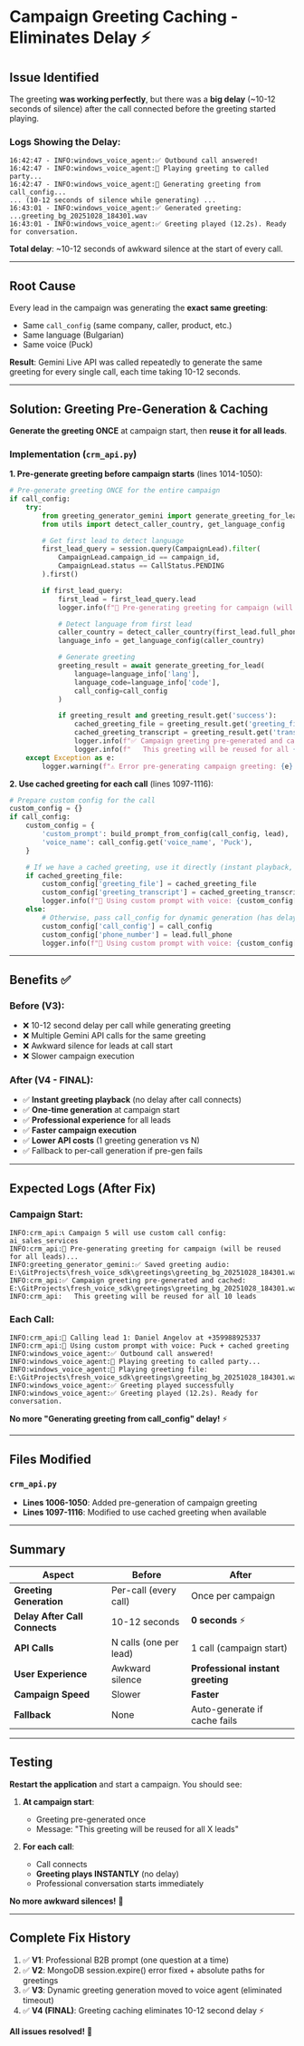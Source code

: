 # Campaign Greeting Caching - Eliminates Delay ⚡

## Issue Identified

The greeting **was working perfectly**, but there was a **big delay** (~10-12 seconds of silence) after the call connected before the greeting started playing.

### Logs Showing the Delay:

```
16:42:47 - INFO:windows_voice_agent:✅ Outbound call answered!
16:42:47 - INFO:windows_voice_agent:🎵 Playing greeting to called party...
16:42:47 - INFO:windows_voice_agent:🎤 Generating greeting from call_config...
... (10-12 seconds of silence while generating) ...
16:43:01 - INFO:windows_voice_agent:✅ Generated greeting: ...greeting_bg_20251028_184301.wav
16:43:01 - INFO:windows_voice_agent:✅ Greeting played (12.2s). Ready for conversation.
```

**Total delay**: ~10-12 seconds of awkward silence at the start of every call.

---

## Root Cause

Every lead in the campaign was generating the **exact same greeting**:

- Same `call_config` (same company, caller, product, etc.)
- Same language (Bulgarian)
- Same voice (Puck)

**Result**: Gemini Live API was called repeatedly to generate the same greeting for every single call, each time taking 10-12 seconds.

---

## Solution: Greeting Pre-Generation & Caching

**Generate the greeting ONCE** at campaign start, then **reuse it for all leads**.

### Implementation (`crm_api.py`)

**1. Pre-generate greeting before campaign starts** (lines 1014-1050):

```python
# Pre-generate greeting ONCE for the entire campaign
if call_config:
    try:
        from greeting_generator_gemini import generate_greeting_for_lead
        from utils import detect_caller_country, get_language_config

        # Get first lead to detect language
        first_lead_query = session.query(CampaignLead).filter(
            CampaignLead.campaign_id == campaign_id,
            CampaignLead.status == CallStatus.PENDING
        ).first()

        if first_lead_query:
            first_lead = first_lead_query.lead
            logger.info(f"🎤 Pre-generating greeting for campaign (will be reused for all leads)...")

            # Detect language from first lead
            caller_country = detect_caller_country(first_lead.full_phone)
            language_info = get_language_config(caller_country)

            # Generate greeting
            greeting_result = await generate_greeting_for_lead(
                language=language_info['lang'],
                language_code=language_info['code'],
                call_config=call_config
            )

            if greeting_result and greeting_result.get('success'):
                cached_greeting_file = greeting_result.get('greeting_file')
                cached_greeting_transcript = greeting_result.get('transcript')
                logger.info(f"✅ Campaign greeting pre-generated and cached: {cached_greeting_file}")
                logger.info(f"   This greeting will be reused for all {campaign.total_leads} leads")
    except Exception as e:
        logger.warning(f"⚠️ Error pre-generating campaign greeting: {e}. Will generate per-call.")
```

**2. Use cached greeting for each call** (lines 1097-1116):

```python
# Prepare custom config for the call
custom_config = {}
if call_config:
    custom_config = {
        'custom_prompt': build_prompt_from_config(call_config, lead),
        'voice_name': call_config.get('voice_name', 'Puck'),
    }

    # If we have a cached greeting, use it directly (instant playback, no delay)
    if cached_greeting_file:
        custom_config['greeting_file'] = cached_greeting_file
        custom_config['greeting_transcript'] = cached_greeting_transcript
        logger.info(f"📝 Using custom prompt with voice: {custom_config['voice_name']} + cached greeting")
    else:
        # Otherwise, pass call_config for dynamic generation (has delay)
        custom_config['call_config'] = call_config
        custom_config['phone_number'] = lead.full_phone
        logger.info(f"📝 Using custom prompt with voice: {custom_config['voice_name']} (will generate greeting per-call)")
```

---

## Benefits ✅

### Before (V3):

- ❌ 10-12 second delay per call while generating greeting
- ❌ Multiple Gemini API calls for the same greeting
- ❌ Awkward silence for leads at call start
- ❌ Slower campaign execution

### After (V4 - FINAL):

- ✅ **Instant greeting playback** (no delay after call connects)
- ✅ **One-time generation** at campaign start
- ✅ **Professional experience** for all leads
- ✅ **Faster campaign execution**
- ✅ **Lower API costs** (1 greeting generation vs N)
- ✅ Fallback to per-call generation if pre-gen fails

---

## Expected Logs (After Fix)

### Campaign Start:

```
INFO:crm_api:📞 Campaign 5 will use custom call config: ai_sales_services
INFO:crm_api:🎤 Pre-generating greeting for campaign (will be reused for all leads)...
INFO:greeting_generator_gemini:✅ Saved greeting audio: E:\GitProjects\fresh_voice_sdk\greetings\greeting_bg_20251028_184301.wav
INFO:crm_api:✅ Campaign greeting pre-generated and cached: E:\GitProjects\fresh_voice_sdk\greetings\greeting_bg_20251028_184301.wav
INFO:crm_api:   This greeting will be reused for all 10 leads
```

### Each Call:

```
INFO:crm_api:🎯 Calling lead 1: Daniel Angelov at +359988925337
INFO:crm_api:📝 Using custom prompt with voice: Puck + cached greeting
INFO:windows_voice_agent:✅ Outbound call answered!
INFO:windows_voice_agent:🎵 Playing greeting to called party...
INFO:windows_voice_agent:🎵 Playing greeting file: E:\GitProjects\fresh_voice_sdk\greetings\greeting_bg_20251028_184301.wav
INFO:windows_voice_agent:✅ Greeting played successfully
INFO:windows_voice_agent:✅ Greeting played (12.2s). Ready for conversation.
```

**No more "Generating greeting from call_config" delay!** ⚡

---

## Files Modified

### `crm_api.py`

- **Lines 1006-1050**: Added pre-generation of campaign greeting
- **Lines 1097-1116**: Modified to use cached greeting when available

---

## Summary

| Aspect                        | Before                 | After                             |
| ----------------------------- | ---------------------- | --------------------------------- |
| **Greeting Generation**       | Per-call (every call)  | Once per campaign                 |
| **Delay After Call Connects** | 10-12 seconds          | **0 seconds** ⚡                  |
| **API Calls**                 | N calls (one per lead) | 1 call (campaign start)           |
| **User Experience**           | Awkward silence        | **Professional instant greeting** |
| **Campaign Speed**            | Slower                 | **Faster**                        |
| **Fallback**                  | None                   | Auto-generate if cache fails      |

---

## Testing

**Restart the application** and start a campaign. You should see:

1. **At campaign start**:

   - Greeting pre-generated once
   - Message: "This greeting will be reused for all X leads"

2. **For each call**:
   - Call connects
   - **Greeting plays INSTANTLY** (no delay)
   - Professional conversation starts immediately

**No more awkward silences!** 🎉

---

## Complete Fix History

1. ✅ **V1**: Professional B2B prompt (one question at a time)
2. ✅ **V2**: MongoDB session.expire() error fixed + absolute paths for greetings
3. ✅ **V3**: Dynamic greeting generation moved to voice agent (eliminated timeout)
4. ✅ **V4 (FINAL)**: Greeting caching eliminates 10-12 second delay ⚡

**All issues resolved!** 🚀
